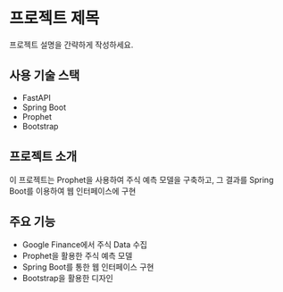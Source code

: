 # 프로젝트 제목

프로젝트 설명을 간략하게 작성하세요.

## 사용 기술 스택

- FastAPI
- Spring Boot
- Prophet
- Bootstrap

## 프로젝트 소개

이 프로젝트는 Prophet을 사용하여 주식 예측 모델을 구축하고, 그 결과를 Spring Boot를 이용하여 웹 인터페이스에 구현

## 주요 기능
- Google Finance에서 주식 Data 수집
- Prophet을 활용한 주식 예측 모델
- Spring Boot를 통한 웹 인터페이스 구현
- Bootstrap을 활용한 디자인

